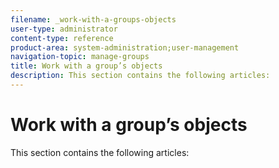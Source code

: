 ```yaml
---
filename: _work-with-a-groups-objects
user-type: administrator
content-type: reference
product-area: system-administration;user-management
navigation-topic: manage-groups
title: Work with a group’s objects
description: This section contains the following articles:
---
```


# Work with a group’s objects

This section contains the following articles:

